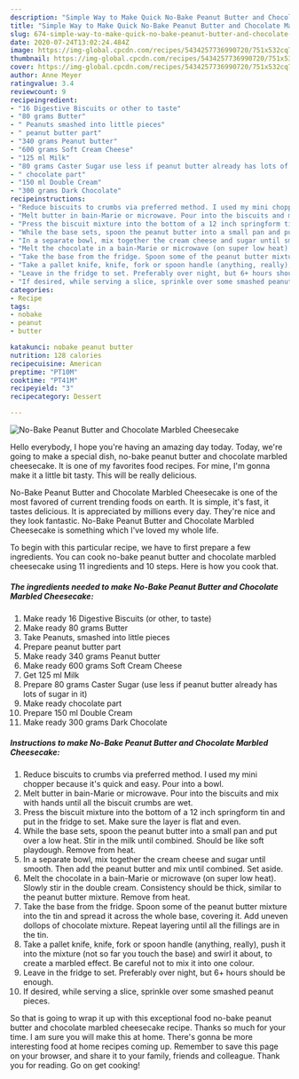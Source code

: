 ```yaml
---
description: "Simple Way to Make Quick No-Bake Peanut Butter and Chocolate Marbled Cheesecake"
title: "Simple Way to Make Quick No-Bake Peanut Butter and Chocolate Marbled Cheesecake"
slug: 674-simple-way-to-make-quick-no-bake-peanut-butter-and-chocolate-marbled-cheesecake
date: 2020-07-24T13:02:24.484Z
image: https://img-global.cpcdn.com/recipes/5434257736990720/751x532cq70/no-bake-peanut-butter-and-chocolate-marbled-cheesecake-recipe-main-photo.jpg
thumbnail: https://img-global.cpcdn.com/recipes/5434257736990720/751x532cq70/no-bake-peanut-butter-and-chocolate-marbled-cheesecake-recipe-main-photo.jpg
cover: https://img-global.cpcdn.com/recipes/5434257736990720/751x532cq70/no-bake-peanut-butter-and-chocolate-marbled-cheesecake-recipe-main-photo.jpg
author: Anne Meyer
ratingvalue: 3.4
reviewcount: 9
recipeingredient:
- "16 Digestive Biscuits or other to taste"
- "80 grams Butter"
- " Peanuts smashed into little pieces"
- " peanut butter part"
- "340 grams Peanut butter"
- "600 grams Soft Cream Cheese"
- "125 ml Milk"
- "80 grams Caster Sugar use less if peanut butter already has lots of sugar in it"
- " chocolate part"
- "150 ml Double Cream"
- "300 grams Dark Chocolate"
recipeinstructions:
- "Reduce biscuits to crumbs via preferred method. I used my mini chopper because it&#39;s quick and easy. Pour into a bowl."
- "Melt butter in bain-Marie or microwave. Pour into the biscuits and mix with hands until all the biscuit crumbs are wet."
- "Press the biscuit mixture into the bottom of a 12 inch springform tin and put in the fridge to set. Make sure the layer is flat and even."
- "While the base sets, spoon the peanut butter into a small pan and put over a low heat. Stir in the milk until combined. Should be like soft playdough. Remove from heat."
- "In a separate bowl, mix together the cream cheese and sugar until smooth. Then add the peanut butter and mix until combined. Set aside."
- "Melt the chocolate in a bain-Marie or microwave (on super low heat). Slowly stir in the double cream. Consistency should be thick, similar to the peanut butter mixture. Remove from heat."
- "Take the base from the fridge. Spoon some of the peanut butter mixture into the tin and spread it across the whole base, covering it. Add uneven dollops of chocolate mixture. Repeat layering until all the fillings are in the tin."
- "Take a pallet knife, knife, fork or spoon handle (anything, really), push it into the mixture (not so far you touch the base) and swirl it about, to create a marbled effect. Be careful not to mix it into one colour."
- "Leave in the fridge to set. Preferably over night, but 6+ hours should be enough."
- "If desired, while serving a slice, sprinkle over some smashed peanut pieces."
categories:
- Recipe
tags:
- nobake
- peanut
- butter

katakunci: nobake peanut butter 
nutrition: 128 calories
recipecuisine: American
preptime: "PT10M"
cooktime: "PT41M"
recipeyield: "3"
recipecategory: Dessert

---
```



![No-Bake Peanut Butter and Chocolate Marbled Cheesecake](https://img-global.cpcdn.com/recipes/5434257736990720/751x532cq70/no-bake-peanut-butter-and-chocolate-marbled-cheesecake-recipe-main-photo.jpg)

Hello everybody, I hope you're having an amazing day today. Today, we're going to make a special dish, no-bake peanut butter and chocolate marbled cheesecake. It is one of my favorites food recipes. For mine, I'm gonna make it a little bit tasty. This will be really delicious.



No-Bake Peanut Butter and Chocolate Marbled Cheesecake is one of the most favored of current trending foods on earth. It is simple, it's fast, it tastes delicious. It is appreciated by millions every day. They're nice and they look fantastic. No-Bake Peanut Butter and Chocolate Marbled Cheesecake is something which I've loved my whole life.


To begin with this particular recipe, we have to first prepare a few ingredients. You can cook no-bake peanut butter and chocolate marbled cheesecake using 11 ingredients and 10 steps. Here is how you cook that.

<!--inarticleads1-->

##### The ingredients needed to make No-Bake Peanut Butter and Chocolate Marbled Cheesecake:

1. Make ready 16 Digestive Biscuits (or other, to taste)
1. Make ready 80 grams Butter
1. Take  Peanuts, smashed into little pieces
1. Prepare  peanut butter part
1. Make ready 340 grams Peanut butter
1. Make ready 600 grams Soft Cream Cheese
1. Get 125 ml Milk
1. Prepare 80 grams Caster Sugar (use less if peanut butter already has lots of sugar in it)
1. Make ready  chocolate part
1. Prepare 150 ml Double Cream
1. Make ready 300 grams Dark Chocolate




<!--inarticleads2-->

##### Instructions to make No-Bake Peanut Butter and Chocolate Marbled Cheesecake:

1. Reduce biscuits to crumbs via preferred method. I used my mini chopper because it&#39;s quick and easy. Pour into a bowl.
1. Melt butter in bain-Marie or microwave. Pour into the biscuits and mix with hands until all the biscuit crumbs are wet.
1. Press the biscuit mixture into the bottom of a 12 inch springform tin and put in the fridge to set. Make sure the layer is flat and even.
1. While the base sets, spoon the peanut butter into a small pan and put over a low heat. Stir in the milk until combined. Should be like soft playdough. Remove from heat.
1. In a separate bowl, mix together the cream cheese and sugar until smooth. Then add the peanut butter and mix until combined. Set aside.
1. Melt the chocolate in a bain-Marie or microwave (on super low heat). Slowly stir in the double cream. Consistency should be thick, similar to the peanut butter mixture. Remove from heat.
1. Take the base from the fridge. Spoon some of the peanut butter mixture into the tin and spread it across the whole base, covering it. Add uneven dollops of chocolate mixture. Repeat layering until all the fillings are in the tin.
1. Take a pallet knife, knife, fork or spoon handle (anything, really), push it into the mixture (not so far you touch the base) and swirl it about, to create a marbled effect. Be careful not to mix it into one colour.
1. Leave in the fridge to set. Preferably over night, but 6+ hours should be enough.
1. If desired, while serving a slice, sprinkle over some smashed peanut pieces.




So that is going to wrap it up with this exceptional food no-bake peanut butter and chocolate marbled cheesecake recipe. Thanks so much for your time. I am sure you will make this at home. There's gonna be more interesting food at home recipes coming up. Remember to save this page on your browser, and share it to your family, friends and colleague. Thank you for reading. Go on get cooking!
